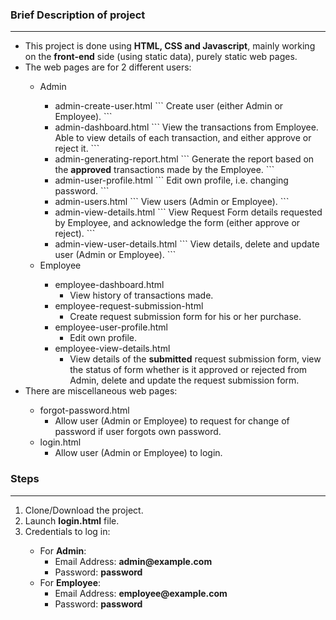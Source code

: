 <h3>Brief Description of project</h3>
<hr/>
<ul>
  <li>This project is done using <strong>HTML, CSS and Javascript</strong>, mainly working on the <strong>front-end</strong> side (using static data), purely static web pages.</li>
  <li>The web pages are for 2 different users:</li> 
    <ul>
      <li>Admin</li>
        <ul>
          <li>admin-create-user.html
              ```
              Create user (either Admin or Employee).
              ```
          </li>
          <li>admin-dashboard.html
              ```
              View the transactions from Employee. Able to view details of each transaction, and either approve or reject it.
              ```
          </li>
          <li>admin-generating-report.html
              ```
              Generate the report based on the <strong>approved</strong> transactions made by the Employee.
              ```
          </li>
          <li>admin-user-profile.html
              ```
              Edit own profile, i.e. changing password.
              ```
          </li>
          <li>admin-users.html
              ```
              View users (Admin or Employee).
              ```
          </li>
          <li>admin-view-details.html
              ```
              View Request Form details requested by Employee, and acknowledge the form (either approve or reject).
              ```
          </li>
          <li>admin-view-user-details.html
              ```
              View details, delete and update user (Admin or Employee).
              ```
          </li>
        </ul>
      <li>Employee</li>
        <ul>
          <li>employee-dashboard.html
            <ul>
              <li>View history of transactions made.</li>
            </ul>
          </li>
          <li>employee-request-submission-html
            <ul>
              <li>Create request submission form for his or her purchase.</li>
            </ul>
          </li>
          <li>employee-user-profile.html
            <ul>
              <li>Edit own profile.</li>
            </ul>
          </li>
          <li>employee-view-details.html
            <ul>
              <li>View details of the <strong>submitted</strong> request submission form, view the status of form whether is it approved or rejected from Admin, delete and update the request submission form.</li>
            </ul>
          </li>
        </ul>
    </ul>
  <li>There are miscellaneous web pages:</li>
    <ul>
      <li>forgot-password.html
        <ul>
          <li>Allow user (Admin or Employee) to request for change of password if user forgots own password.</li>
        </ul>
      </li>
      <li>login.html
        <ul>
          <li>Allow user (Admin or Employee) to login.</li>
        </ul>
      </li>
    </ul>
</ul>
<h3>Steps</h3>
<hr/>
<ol>
  <li>Clone/Download the project.</li>
  <li>Launch <strong>login.html</strong> file.</li>
  <li>Credentials to log in:</li>
    <ul>
      <li>For <strong>Admin</strong>:
        <ul>
          <li>Email Address: <strong>admin@example.com</strong></li>
          <li>Password: <strong>password</strong></li>
        </ul>
      </li>
      <li>For <strong>Employee</strong>:
        <ul>
          <li>Email Address: <strong>employee@example.com</strong></li>
          <li>Password: <strong>password</strong></li>
        </ul>
      </li>
    </ul>
</ol>

